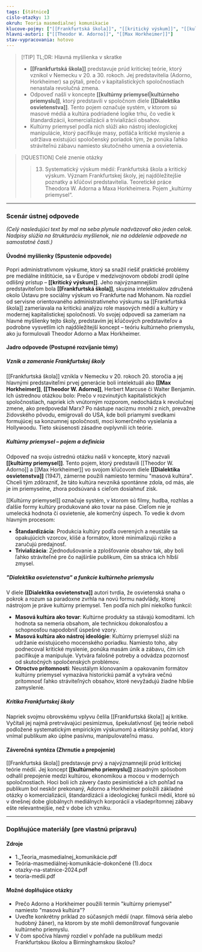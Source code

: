 ```yaml
---
tags: [štátnice]
cislo-otazky: 13
okruh: Teoria masmedialnej komunikacie
klucove-pojmy: ["[[Frankfurtská škola]]", "[[kritický výskum]]", "[[kultúrny priemysel]]", "[[Dialektika osvietenstva]]", "[[kritická teória]]"]
hlavni-autori: ["[[Theodor W. Adorno]]", "[[Max Horkheimer]]"]
stav-vypracovania: hotovo
---
```


> [!TIP] TL;DR: Hlavná myšlienka v skratke
> * **[[Frankfurtská škola]]** predstavuje prúd kritickej teórie, ktorý vznikol v Nemecku v 20. a 30. rokoch. Jej predstavitelia (Adorno, Horkheimer) sa pýtali, prečo v kapitalistických spoločnostiach nenastala revolučná zmena.
> * Odpoveď našli v koncepte **[[kultúrny priemysel|kultúrneho priemyslu]]**, ktorý predstavili v spoločnom diele **[[Dialektika osvietenstva]]**. Tento pojem označuje systém, v ktorom sú masové médiá a kultúra podriadené logike trhu, čo vedie k štandardizácii, komercializácii a trivializácii obsahov.
> * Kultúrny priemysel podľa nich slúži ako nástroj ideologickej manipulácie, ktorý pacifikuje masy, potláča kritické myslenie a udržiava existujúci spoločenský poriadok tým, že ponúka ľahko stráviteľnú zábavu namiesto skutočného umenia a osvietenia.

> [!QUESTION] Celé znenie otázky
> > 13. Systematický výskum médií: Frankfurtská škola a kritický výskum. Význam Frankfurtskej školy, jej najdôležitejšie poznatky a kľúčoví predstavitelia. Teoretické práce Theodora W. Adorna a Maxa Horkheimera. Pojem „kultúrny priemysel“.

---
### Scenár ústnej odpovede

*(Celý nasledujúci text by mal na seba plynule nadväzovať ako jeden celok. Nadpisy slúžia na štrukturáciu myšlienok, nie na oddelenie odpovede na samostatné časti.)*

#### Úvodné myšlienky (Spustenie odpovede)

Popri administratívnom výskume, ktorý sa snažil riešiť praktické problémy pre mediálne inštitúcie, sa v Európe v medzivojnovom období zrodil úplne odlišný prístup – **[[kritický výskum]]**. Jeho najvýznamnejším predstaviteľom bola **[[Frankfurtská škola]]**, skupina intelektuálov združená okolo Ústavu pre sociálny výskum vo Frankfurte nad Mohanom. Na rozdiel od servisne orientovaného administratívneho výskumu sa [[Frankfurtská škola]] zameriavala na kritickú analýzu role masových médií a kultúry v modernej kapitalistickej spoločnosti. Vo svojej odpovedi sa zameriam na hlavné myšlienky tejto školy, predstavím jej kľúčových predstaviteľov a podrobne vysvetlím ich najdôležitejší koncept – teóriu kultúrneho priemyslu, ako ju formulovali Theodor Adorno a Max Horkheimer.

#### Jadro odpovede (Postupné rozvíjanie témy)

##### Vznik a zameranie Frankfurtskej školy

[[Frankfurtská škola]] vznikla v Nemecku v 20. rokoch 20. storočia a jej hlavnými predstaviteľmi prvej generácie boli intelektuáli ako **[[Max Horkheimer]]**, **[[Theodor W. Adorno]]**, Herbert Marcuse či Walter Benjamin. Ich ústrednou otázkou bolo: Prečo v rozvinutých kapitalistických spoločnostiach, napriek ich vnútorným rozporom, nedochádza k revolučnej zmene, ako predpovedal Marx? Po nástupe nacizmu mnohí z nich, prevažne židovského pôvodu, emigrovali do USA, kde boli priamymi svedkami formujúcej sa konzumnej spoločnosti, moci komerčného vysielania a Hollywoodu. Tieto skúsenosti zásadne ovplyvnili ich teórie.

##### Kultúrny priemysel – pojem a definícia

Odpoveď na svoju ústrednú otázku našli v koncepte, ktorý nazvali **[[kultúrny priemysel]]**. Tento pojem, ktorý predstavili [[Theodor W. Adorno]] a [[Max Horkheimer]] vo svojom kľúčovom diele **[[Dialektika osvietenstva]]** (1947), zámerne použili namiesto termínu "masová kultúra". Chceli tým zdôrazniť, že táto kultúra nevzniká spontánne zdola, od más, ale je im priemyselne, zhora podsúvaná s cieľom dosiahnuť zisk.

[[Kultúrny priemysel]] označuje systém, v ktorom sú filmy, hudba, rozhlas a ďalšie formy kultúry produkované ako tovar na páse. Cieľom nie je umelecká hodnota či osvietenie, ale komerčný úspech. To vedie k dvom hlavným procesom:
* **Štandardizácia**: Produkcia kultúry podľa overených a neustále sa opakujúcich vzorcov, klišé a formátov, ktoré minimalizujú riziko a zaručujú predajnosť.
* **Trivializácia**: Zjednodušovanie a zplošťovanie obsahov tak, aby boli ľahko stráviteľné pre čo najširšie publikum, čím sa stráca ich hlbší zmysel.

##### "Dialektika osvietenstva" a funkcie kultúrneho priemyslu

V diele **[[Dialektika osvietenstva]]** autori tvrdia, že osvietenská snaha o pokrok a rozum sa paradoxne zvrhla na novú formu nadvlády, ktorej nástrojom je práve kultúrny priemysel. Ten podľa nich plní niekoľko funkcií:
* **Masová kultúra ako tovar**: Kultúrne produkty sa stávajú komoditami. Ich hodnota sa nemeria obsahom, ale technickou dokonalosťou a schopnosťou napodobniť úspešné vzory.
* **Masová kultúra ako nástroj ideológie**: Kultúrny priemysel slúži na udržanie existujúceho mocenského poriadku. Namiesto toho, aby podnecoval kritické myslenie, ponúka masám únik a zábavu, čím ich pacifikuje a manipuluje. Vytvára falošné potreby a odvádza pozornosť od skutočných spoločenských problémov.
* **Otroctvo prítomnosti**: Neustálym klonovaním a opakovaním formátov kultúrny priemysel vymazáva historickú pamäť a vytvára večnú prítomnosť ľahko stráviteľných obsahov, ktoré nevyžadujú žiadne hlbšie zamyslenie.

##### Kritika Frankfurtskej školy

Napriek svojmu obrovskému vplyvu čelila [[Frankfurtská škola]] aj kritike. Vyčítali jej najmä pretrvávajúci pesimizmus, špekulatívnosť (jej teórie neboli podložené systematickým empirickým výskumom) a elitársky pohľad, ktorý vnímal publikum ako úplne pasívnu, manipulovateľnú masu.

#### Záverečná syntéza (Zhrnutie a prepojenie)

[[Frankfurtská škola]] predstavuje prvý a najvýznamnejší prúd kritickej teórie médií. Jej koncept **[[kultúrneho priemyslu]]** zásadným spôsobom odhalil prepojenie medzi kultúrou, ekonomikou a mocou v moderných spoločnostiach. Hoci boli ich závery často pesimistické a ich pohľad na publikum bol neskôr prekonaný, Adorno a Horkheimer položili základné otázky o komercializácii, štandardizácii a ideologickej funkcii médií, ktoré sú v dnešnej dobe globálnych mediálnych korporácií a všadeprítomnej zábavy ešte relevantnejšie, než v dobe ich vzniku.

---

### Doplňujúce materiály (pre vlastnú prípravu)

#### Zdroje
* 1._Teoria_masmedialnej_komunikácie.pdf
* Teória-masmediálnej-komunikácie-dokončené (1).docx
* otazky-na-statnice-2024.pdf
* teoria-medii.pdf

#### Možné doplňujúce otázky
* Prečo Adorno a Horkheimer použili termín "kultúrny priemysel" namiesto "masová kultúra"?
* Uveďte konkrétny príklad zo súčasných médií (napr. filmová séria alebo hudobný žáner), na ktorom by ste mohli demonštrovať fungovanie kultúrneho priemyslu.
* V čom spočíva hlavný rozdiel v pohľade na publikum medzi Frankfurtskou školou a Birminghamskou školou?